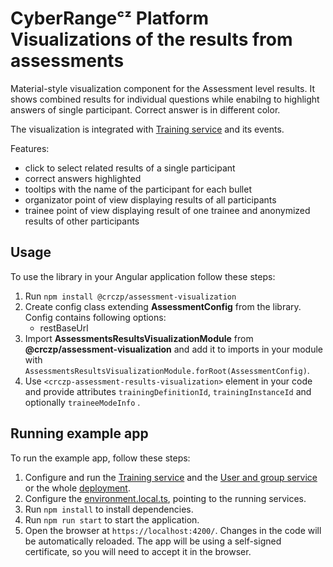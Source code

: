 # CyberRangeᶜᶻ Platform Visualizations of the results from assessments

Material-style visualization component for the Assessment level results. It shows combined
results for individual questions while enabilng to highlight answers of single
participant. Correct answer is in different color.

The visualization is integrated with [Training service](https://github.com/cyberrangecz/backend-training) and its events.

Features:

- click to select related results of a single participant
- correct answers highlighted
- tooltips with the name of the participant for each bullet
- organizator point of view displaying results of all participants
- trainee point of view displaying result of one trainee and anonymized results of other participants

## Usage

To use the library in your Angular application follow these steps:

1. Run `npm install @crczp/assessment-visualization`
2. Create config class extending **AssessmentConfig** from the library. Config contains following options:
    - restBaseUrl
3. Import **AssessmentsResultsVisualizationModule** from **@crczp/assessment-visualization** and add it to imports in your module with `AssessmentsResultsVisualizationModule.forRoot(AssessmentConfig)`.
4. Use `<crczp-assessment-results-visualization>` element in your code and provide attributes `trainingDefinitionId`, `trainingInstanceId` and optionally `traineeModeInfo` .

## Running example app

To run the example app, follow these steps:

1. Configure and run the [Training service](https://github.com/cyberrangecz/backend-training) and the [User and group service](https://github.com/cyberrangecz/backend-user-and-group) or the whole [deployment](https://github.com/cyberrangecz/devops-helm).
2. Configure the [environment.local.ts](src/environments/environment.local.ts), pointing to the running services.
3. Run `npm install` to install dependencies.
4. Run `npm run start` to start the application.
5. Open the browser at `https://localhost:4200/`. Changes in the code will be automatically reloaded. The app will be using a self-signed certificate, so you will need to accept it in the browser.

